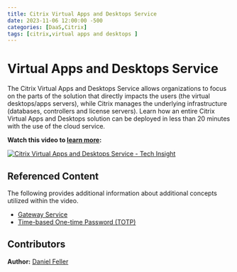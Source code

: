 ```yaml
---
title: Citrix Virtual Apps and Desktops Service
date: 2023-11-06 12:00:00 -500
categories: [DaaS,Citrix]
tags: [citrix,virtual apps and desktops ]
---
```


# Virtual Apps and Desktops Service

The Citrix Virtual Apps and Desktops Service allows organizations to focus on the parts of the solution that directly impacts the users (the virtual desktops/apps servers), while Citrix manages the underlying infrastructure (databases, controllers and license servers). Learn how an entire Citrix Virtual Apps and Desktops solution can be deployed in less than 20 minutes with the use of the cloud service.

**Watch this video to [learn more](https://www.youtube.com/watch?v=id6FbiLktco):**

[![Citrix Virtual Apps and Desktops Service - Tech Insight](/en-us/tech-zone/learn/media/shared_video-placeholder.png)](https://www.youtube.com/watch?v=id6FbiLktco)

## Referenced Content

The following provides additional information about additional concepts utilized within the video.

*  [Gateway Service](/en-us/tech-zone/learn/tech-briefs/gateway-hdxproxy.html)
*  [Time-based One-time Password (TOTP)](/en-us/tech-zone/learn/tech-insights/authentication-totp.html)

## Contributors

**Author:** [Daniel Feller](https://twitter.com/djfeller)